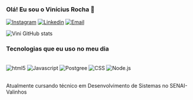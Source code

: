 ### Olá! Eu sou o Vinícius Rocha 👋

[![Instagram](https://img.shields.io/badge/Instagram-E4405F?style=for-the-badge&logo=instagram&logoColor=white)](https://www.instagram.com/viniciusalexandro/)
[![Linkedin](https://img.shields.io/badge/LinkedIn-0077B5?style=for-the-badge&logo=linkedin&logoColor=white)](https://www.linkedin.com/in/vinicius-rocha-b12109254/)
[![Email](https://img.shields.io/badge/Gmail-D14836?style=for-the-badge&logo=gmail&logoColor=white)]([vinicius.a.rocha8@aluno.senai.br](https://mail.google.com/mail/u/0/?tab=rm&ogbl#inbox))


![Vini GitHub stats](https://github-readme-stats.vercel.app/api?username=Vinirocha388&show_icons=true&theme=dracula)


### Tecnologias que eu uso no meu dia

<div style="display: inline_block"><br/>
<img aling="center" alt="html5" src="https://img.shields.io/badge/HTML5-E34F26?style=for-the-badge&logo=html5&logoColor=white" />
<img aling="center" alt="Javascript" src="https://img.shields.io/badge/JavaScript-323330?style=for-the-badge&logo=javascript&logoColor=F7DF1E" />
<img aling="center" alt="Postgree" src="https://img.shields.io/badge/PostgreSQL-316192?style=for-the-badge&logo=postgresql&logoColor=white" />
<img aling="center" alt="CSS" src="https://img.shields.io/badge/CSS3-1572B6?style=for-the-badge&logo=css3&logoColor=white" />

<img aling="center" alt="Node.js" src="https://img.shields.io/badge/Node.js-43853D?style=for-the-badge&logo=node.js&logoColor=white" />
</div><br/>

Atualmente cursando técnico em Desenvolvimento de Sistemas no SENAI-Valinhos
